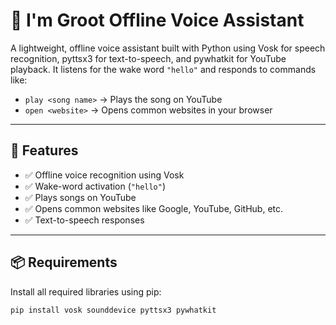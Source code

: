 # 🧠 I'm Groot Offline Voice Assistant

A lightweight, offline voice assistant built with Python using Vosk for speech recognition, pyttsx3 for text-to-speech, and pywhatkit for YouTube playback. It listens for the wake word `"hello"` and responds to commands like:

- `play <song name>` → Plays the song on YouTube
- `open <website>` → Opens common websites in your browser

---

## 🚀 Features

- ✅ Offline voice recognition using Vosk
- ✅ Wake-word activation (`"hello"`)
- ✅ Plays songs on YouTube
- ✅ Opens common websites like Google, YouTube, GitHub, etc.
- ✅ Text-to-speech responses

---

## 📦 Requirements

Install all required libraries using pip:

```bash
pip install vosk sounddevice pyttsx3 pywhatkit
